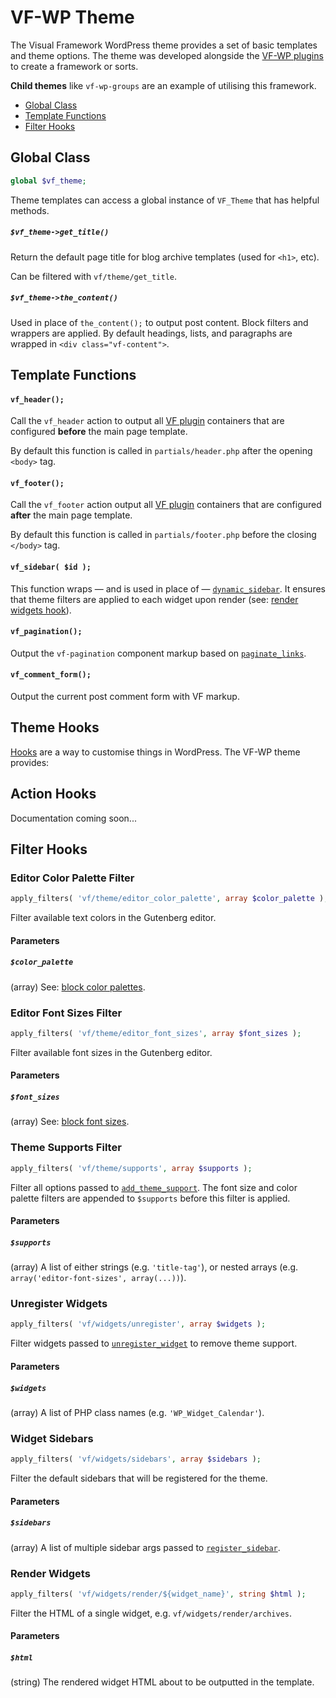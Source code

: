 # VF-WP Theme

The Visual Framework WordPress theme provides a set of basic templates and theme options. The theme was developed alongside the [VF-WP plugins](/docs/architecture.md) to create a framework or sorts.

**Child themes** like `vf-wp-groups` are an example of utilising this framework.

* [Global Class](#global-class)
* [Template Functions](#template-functions)
* [Filter Hooks](#filter-hooks)

## Global Class

```php
global $vf_theme;
```

Theme templates can access a global instance of `VF_Theme` that has helpful methods.

##### `$vf_theme->get_title()`

Return the default page title for blog archive templates (used for `<h1>`, etc).

Can be filtered with `vf/theme/get_title`.

##### `$vf_theme->the_content()`

Used in place of `the_content();` to output post content. Block filters and wrappers are applied. By default headings, lists, and paragraphs are wrapped in `<div class="vf-content">`.

## Template Functions

#### `vf_header();`

Call the `vf_header` action to output all [VF plugin](/docs/architecture.md) containers that are configured **before** the main page template.

By default this function is called in `partials/header.php` after the opening `<body>` tag.

#### `vf_footer();`

Call the `vf_footer` action output all [VF plugin](/docs/architecture.md) containers that are configured **after** the main page template.

By default this function is called in `partials/footer.php` before the closing `</body>` tag.

#### `vf_sidebar( $id );`

This function wraps — and is used in place of — [`dynamic_sidebar`](https://developer.wordpress.org/reference/functions/dynamic_sidebar/). It ensures that theme filters are applied to each widget upon render (see: [render widgets hook](#render-widgets)).

#### `vf_pagination();`

Output the `vf-pagination` component markup based on [`paginate_links`](https://developer.wordpress.org/reference/functions/paginate_links/).

#### `vf_comment_form();`

Output the current post comment form with VF markup.

## Theme Hooks

[Hooks](https://developer.wordpress.org/plugins/hooks/) are a way to customise things in WordPress. The VF-WP theme provides:

## Action Hooks

Documentation coming soon...

## Filter Hooks

### Editor Color Palette Filter

```php
apply_filters( 'vf/theme/editor_color_palette', array $color_palette );
```

Filter available text colors in the Gutenberg editor.

#### Parameters

##### `$color_palette`

(array) See: [block color palettes](https://developer.wordpress.org/block-editor/developers/themes/theme-support/#block-color-palettes).

### Editor Font Sizes Filter

```php
apply_filters( 'vf/theme/editor_font_sizes', array $font_sizes );
```

Filter available font sizes in the Gutenberg editor.

#### Parameters

##### `$font_sizes`

(array) See: [block font sizes](https://developer.wordpress.org/block-editor/developers/themes/theme-support/#block-font-sizes).

### Theme Supports Filter

```php
apply_filters( 'vf/theme/supports', array $supports );
```

Filter all options passed to [`add_theme_support`](https://developer.wordpress.org/reference/functions/add_theme_support/). The font size and color palette filters are appended to `$supports` before this filter is applied.

#### Parameters

##### `$supports`

(array) A list of either strings (e.g. `'title-tag'`), or nested arrays (e.g. `array('editor-font-sizes', array(...))`).

### Unregister Widgets

```php
apply_filters( 'vf/widgets/unregister', array $widgets );
```

Filter widgets passed to [`unregister_widget`](https://codex.wordpress.org/Function_Reference/unregister_widget) to remove theme support.

#### Parameters

##### `$widgets`

(array) A list of PHP class names (e.g. `'WP_Widget_Calendar'`).

### Widget Sidebars

```php
apply_filters( 'vf/widgets/sidebars', array $sidebars );
```

Filter the default sidebars that will be registered for the theme.

#### Parameters

##### `$sidebars`

(array) A list of multiple sidebar args passed to [`register_sidebar`](https://developer.wordpress.org/reference/functions/register_sidebar/).

### Render Widgets

```php
apply_filters( 'vf/widgets/render/${widget_name}', string $html );
```

Filter the HTML of a single widget, e.g. `vf/widgets/render/archives`.

#### Parameters

##### `$html`

(string) The rendered widget HTML about to be outputted in the template.
